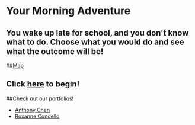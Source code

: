 # Your Morning Adventure
You wake up late for school, and you don't know what to do. Choose what you would do and see what the outcome will be! 
---
##[Map](https://docs.google.com/drawings/d/1IRpTWSD5gCvuBltylx0-xb9OzWeCbWMUb4TpDW35pv4)

Click [here](start.md) to begin!
---
##Check out our portfolios!
* [Anthony Chen](https://sites.google.com/a/hstat.org/anthonyc8420sep11/)
* [Roxanne Condello](https://sites.google.com/a/hstat.org/roxannec1086sep11/)

